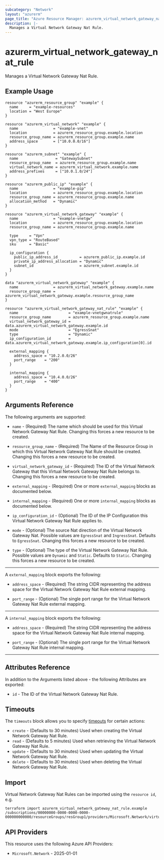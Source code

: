 ```yaml
---
subcategory: "Network"
layout: "azurerm"
page_title: "Azure Resource Manager: azurerm_virtual_network_gateway_nat_rule"
description: |-
  Manages a Virtual Network Gateway Nat Rule.
---
```


# azurerm_virtual_network_gateway_nat_rule

Manages a Virtual Network Gateway Nat Rule.

## Example Usage

```hcl
resource "azurerm_resource_group" "example" {
  name     = "example-resources"
  location = "West Europe"
}

resource "azurerm_virtual_network" "example" {
  name                = "example-vnet"
  location            = azurerm_resource_group.example.location
  resource_group_name = azurerm_resource_group.example.name
  address_space       = ["10.0.0.0/16"]
}

resource "azurerm_subnet" "example" {
  name                 = "GatewaySubnet"
  resource_group_name  = azurerm_resource_group.example.name
  virtual_network_name = azurerm_virtual_network.example.name
  address_prefixes     = ["10.0.1.0/24"]
}

resource "azurerm_public_ip" "example" {
  name                = "example-pip"
  location            = azurerm_resource_group.example.location
  resource_group_name = azurerm_resource_group.example.name
  allocation_method   = "Dynamic"
}

resource "azurerm_virtual_network_gateway" "example" {
  name                = "example-vnetgw"
  location            = azurerm_resource_group.example.location
  resource_group_name = azurerm_resource_group.example.name

  type     = "Vpn"
  vpn_type = "RouteBased"
  sku      = "Basic"

  ip_configuration {
    public_ip_address_id          = azurerm_public_ip.example.id
    private_ip_address_allocation = "Dynamic"
    subnet_id                     = azurerm_subnet.example.id
  }
}

data "azurerm_virtual_network_gateway" "example" {
  name                = azurerm_virtual_network_gateway.example.name
  resource_group_name = azurerm_virtual_network_gateway.example.resource_group_name
}

resource "azurerm_virtual_network_gateway_nat_rule" "example" {
  name                       = "example-vnetgwnatrule"
  resource_group_name        = azurerm_resource_group.example.name
  virtual_network_gateway_id = data.azurerm_virtual_network_gateway.example.id
  mode                       = "EgressSnat"
  type                       = "Dynamic"
  ip_configuration_id        = data.azurerm_virtual_network_gateway.example.ip_configuration[0].id

  external_mapping {
    address_space = "10.2.0.0/26"
    port_range    = "200"
  }

  internal_mapping {
    address_space = "10.4.0.0/26"
    port_range    = "400"
  }
}
```

## Arguments Reference

The following arguments are supported:

* `name` - (Required) The name which should be used for this Virtual Network Gateway Nat Rule. Changing this forces a new resource to be created.

* `resource_group_name` - (Required) The Name of the Resource Group in which this Virtual Network Gateway Nat Rule should be created. Changing this forces a new resource to be created.

* `virtual_network_gateway_id` - (Required) The ID of the Virtual Network Gateway that this Virtual Network Gateway Nat Rule belongs to. Changing this forces a new resource to be created.

* `external_mapping` - (Required) One or more `external_mapping` blocks as documented below.

* `internal_mapping` - (Required) One or more `internal_mapping` blocks as documented below.

* `ip_configuration_id` - (Optional) The ID of the IP Configuration this Virtual Network Gateway Nat Rule applies to.

* `mode` - (Optional) The source Nat direction of the Virtual Network Gateway Nat. Possible values are `EgressSnat` and `IngressSnat`. Defaults to `EgressSnat`. Changing this forces a new resource to be created.

* `type` - (Optional) The type of the Virtual Network Gateway Nat Rule. Possible values are `Dynamic` and `Static`. Defaults to `Static`. Changing this forces a new resource to be created.

---

A `external_mapping` block exports the following:

* `address_space` - (Required) The string CIDR representing the address space for the Virtual Network Gateway Nat Rule external mapping.

* `port_range` - (Optional) The single port range for the Virtual Network Gateway Nat Rule external mapping.

---

A `internal_mapping` block exports the following:

* `address_space` - (Required) The string CIDR representing the address space for the Virtual Network Gateway Nat Rule internal mapping.

* `port_range` - (Optional) The single port range for the Virtual Network Gateway Nat Rule internal mapping.

---

## Attributes Reference

In addition to the Arguments listed above - the following Attributes are exported:

* `id` - The ID of the Virtual Network Gateway Nat Rule.

## Timeouts

The `timeouts` block allows you to specify [timeouts](https://developer.hashicorp.com/terraform/language/resources/configure#define-operation-timeouts) for certain actions:

* `create` - (Defaults to 30 minutes) Used when creating the Virtual Network Gateway Nat Rule.
* `read` - (Defaults to 5 minutes) Used when retrieving the Virtual Network Gateway Nat Rule.
* `update` - (Defaults to 30 minutes) Used when updating the Virtual Network Gateway Nat Rule.
* `delete` - (Defaults to 30 minutes) Used when deleting the Virtual Network Gateway Nat Rule.

## Import

Virtual Network Gateway Nat Rules can be imported using the `resource id`, e.g.

```shell
terraform import azurerm_virtual_network_gateway_nat_rule.example /subscriptions/00000000-0000-0000-0000-000000000000/resourceGroups/resGroup1/providers/Microsoft.Network/virtualNetworkGateways/gw1/natRules/rule1
```

## API Providers
<!-- This section is generated, changes will be overwritten -->
This resource uses the following Azure API Providers:

* `Microsoft.Network` - 2025-01-01
